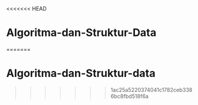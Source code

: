 <<<<<<< HEAD
# Algoritma-dan-Struktur-Data
=======
# Algoritma-dan-Struktur-data
>>>>>>> 1ac25a5220374041c1782ceb3386bc8fbd518f6a
